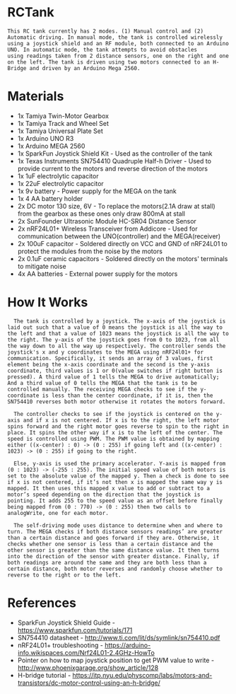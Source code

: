 # RCTank
  ```
  This RC tank currently has 2 modes. (1) Manual control and (2) Automatic driving. In manual mode, the tank is controlled wirelessly
  using a joystick shield and an RF module, both connected to an Arduino UNO. In automatic mode, the tank attempts to avoid obstacles
  using readings taken from 2 distance sensors, one on the right and one on the left. The tank is driven using two motors connected to an H-Bridge and driven by an Arduino Mega 2560.
  ```

# Materials

  *	1x Tamiya Twin-Motor Gearbox
  *	1x Tamiya Track and Wheel Set
  *	1x Tamiya Universal Plate Set
  *	1x Arduino UNO R3
  *	1x Arduino MEGA 2560
  *	1x SparkFun Joystick Shield Kit - Used as the controller of the tank
  *	1x Texas Instruments SN754410 Quadruple Half-h Driver - Used to provide current to the motors and reverse direction of the motors
  *	1x 1uF electrolytic capacitor
  *	1x 22uF electrolytic capacitor
  *	1x 9v battery - Power supply for the MEGA on the tank
  *	1x 4 AA battery holder
  *	2x DC motor 130 size, 6V - To replace the motors(2.1A draw at stall) from the gearbox as these ones only draw 800mA at stall
  *	2x SunFounder Ultrasonic Module HC-SR04 Distance Sensor
  *	2x nRF24L01+ Wireless Transceiver from Addicore - Used for communication between the UNO(controller) and the MEGA(receiver)
  *	2x 100uF capacitor - Soldered directly on VCC and GND of nRF24L01 to protect the modules from the noise by the motors
  *	2x 0.1uF ceramic capacitors - Soldered directly on the motors' terminals to mitigate noise
  *	4x AA batteries - External power supply for the motors

# How It Works
  ```
	The tank is controlled by a joystick. The x-axis of the joystick is laid out such that a value of 0 means the joystick is all the way to the left and that a value of 1023 means the joystick is all the way to the right. The y-axis of the joystick goes from 0 to 1023, from all the way down to all the way up respectively. The controller sends the joystick's x and y coordinates to the MEGA using nRF24l01+ for communication. Specifically, it sends an array of 3 values, first element being the x-axis coordinate and the second is the y-axis coordinate, third values is 1 or 0(value switches if right button is pressed). A third value of 1 tells the MEGA to drive automatically; And a third value of 0 tells the MEGA that the tank is to be controlled manually. The receiving MEGA checks to see if the y-coordinate is less than the center coordinate, if it is, then the SN754410 reverses both motor otherwise it rotates the motors forward.

	The controller checks to see if the joystick is centered on the y-axis and if x is not centered. If x is to the right, the left motor spins forward and the right motor goes reverse to spin to the right in place. It spins the other way if x is to the left of the center. The speed is controlled using PWM. The PWM value is obtained by mapping either ((x-center) : 0) -> (0 : 255) if going left and ((x-center) : 1023) -> (0 : 255) if going to the right.

	Else, y-axis is used the primary accelerator. Y-axis is mapped from (0 : 1023) -> (-255 : 255). The initial speed value of both motors is set to the absolute value of the mapped y. Then a check is done to see if x is not centered, if it’s not then x is mapped the same way y is mapped. It then uses this mapped x value to add or subtract to a motor’s speed depending on the direction that the joystick is pointing. It adds 255 to the speed value as an offset before finally being mapped from (0 : 770) -> (0 : 255) then two calls to analogWrite, one for each motor.

	The self-driving mode uses distance to determine when and where to turn. The MEGA checks if both distance sensors readings’ are greater than a certain distance and goes forward if they are. Otherwise, it checks whether one sensor is less than a certain distance and the other sensor is greater than the same distance value. It then turns into the direction of the sensor with greater distance. Finally, if both readings are around the same and they are both less than a certain distance, both motor reverses and randomly choose whether to reverse to the right or to the left.
  ```

# References

  *	SparkFun Joystick Shield Guide - https://www.sparkfun.com/tutorials/171
  *	SN754410 datasheet - http://www.ti.com/lit/ds/symlink/sn754410.pdf
  *	nRF24L01+ troubleshooting - https://arduino-info.wikispaces.com/Nrf24L01-2.4GHz-HowTo
  *	Pointer on how to map joystick position to get PWM value to write - http://www.phoenixgarage.org/show_article/128
  *	H-bridge tutorial - https://itp.nyu.edu/physcomp/labs/motors-and-transistors/dc-motor-control-using-an-h-bridge/

